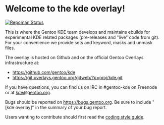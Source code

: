 # Welcome to the kde overlay!

[![Repoman Status](https://travis-ci.org/gentoo/kde.png)](https://travis-ci.org/gentoo/kde)

This is where the Gentoo KDE team develops and maintains ebuilds for
experimental KDE related packages (pre-releases and "live" code from git).
For your convenience we provide sets and keyword, masks and unmask files.

The overlay is hosted on Github and on the official Gentoo Overlays
infrastructure at:

- https://github.com/gentoo/kde
- https://git.overlays.gentoo.org/gitweb/?p=proj/kde.git

If you have questions, you can find us on IRC in #gentoo-kde on Freenode or at
[kde@gentoo.org](mailto:kde@gentoo.org).

Bugs should be reported on https://bugs.gentoo.org. Be sure to include
"[kde overlay]" in the summary of your bug report.

Users wanting to contribute should first read the
[coding style guide](https://wiki.gentoo.org/wiki/Project:KDE/Coding_style).
